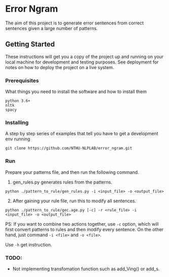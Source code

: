 # Error Ngram

The aim of this project is to generate error sentences from correct sentences given a large number of patterns.

## Getting Started

These instructions will get you a copy of the project up and running on your local machine for development and testing purposes. See deployment for notes on how to deploy the project on a live system.

### Prerequisites

What things you need to install the software and how to install them

```
python 3.6+
nltk
spacy
```

### Installing

A step by step series of examples that tell you have to get a development env running

```
git clone https://github.com/NTHU-NLPLAB/error_ngram.git
```

### Run
Prepare your patterns file, and then run the following command.

1. gen_rules.py generates rules from the patterns.

```
python ./pattern_to_rule/gen_rules.py -i <input_file> -o <output_file>
```

2. After gaining your rule file, run this to modify all sentences.
```
python ./pattern_to_rule/gec.age.py [-c] -r <rule_file> -i <input_file> -o <output_file>
```

PS: If you want to combine two actions together, use `-c` option, which will first convert patterns to rules and then modify every sentence. On the other hand, just command `-i <file>` and `-o <file>`.

Use `-h` get instruction.

### TODO:
* Not implementing transfomation function such as add_Ving() or add_s.
